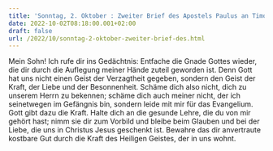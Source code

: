 ```yaml
---
title: 'Sonntag, 2. Oktober : Zweiter Brief des Apostels Paulus an Timotheus 1,6-8.13-14.'
date: 2022-10-02T08:18:00.001+02:00
draft: false
url: /2022/10/sonntag-2-oktober-zweiter-brief-des.html
---
```


Mein Sohn! Ich rufe dir ins Gedächtnis: Entfache die Gnade Gottes wieder, die dir durch die Auflegung meiner Hände zuteil geworden ist. Denn Gott hat uns nicht einen Geist der Verzagtheit gegeben, sondern den Geist der Kraft, der Liebe und der Besonnenheit. Schäme dich also nicht, dich zu unserem Herrn zu bekennen; schäme dich auch meiner nicht, der ich seinetwegen im Gefängnis bin, sondern leide mit mir für das Evangelium. Gott gibt dazu die Kraft. Halte dich an die gesunde Lehre, die du von mir gehört hast; nimm sie dir zum Vorbild und bleibe beim Glauben und bei der Liebe, die uns in Christus Jesus geschenkt ist. Bewahre das dir anvertraute kostbare Gut durch die Kraft des Heiligen Geistes, der in uns wohnt.
